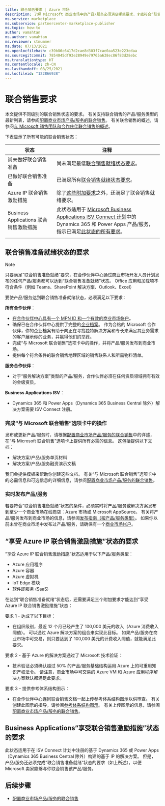 ```yaml
---
title: 联合销售要求 | Azure 市场
description: 了解 Microsoft 商业市场中的产品/服务必须满足哪些要求，才能符合“联合销售准备就绪”或“享受联合销售激励措施”状态条件。
ms.service: marketplace
ms.subservice: partnercenter-marketplace-publisher
ms.topic: how-to
author: vamahtan
ms.author: vamahtan
ms.reviewer: stmummer
ms.date: 07/13/2021
ms.openlocfilehash: c39b86c6417d2cae8d303f7cae0aa523e223edaa
ms.sourcegitcommit: 7854045df93e28949e79765a638ec86f83d28ebc
ms.translationtype: HT
ms.contentlocale: zh-CN
ms.lasthandoff: 08/25/2021
ms.locfileid: "122866938"
---
```

# <a name="co-sell-requirements"></a>联合销售要求

本文提供不同级别的联合销售状态的要求。 有关支持联合销售的产品/服务类型的最新列表，请参阅[配置商业市场产品/服务的联合销售](co-sell-configure.md)。 有关联合销售的概述，请参阅[与 Microsoft 销售团队和合作伙伴联合销售的概述](co-sell-overview.md)。

下表显示了所有可能的联合销售状态：

| 状态 | 注释 |
| ------------ | ------------- |
| 尚未做好联合销售准备 | 尚未满足最低[联合销售就绪状态要求](#requirements-for-co-sell-ready-status)。 |
| 已做好联合销售准备 | 已满足所有[联合销售就绪状态要求](#requirements-for-co-sell-ready-status)。 |
| Azure IP 联合销售激励措施 | 除了[这些附加要求](#requirements-for-azure-ip-co-sell-incentive-status)之外，还满足了联合销售就绪要求。 |
| Business Applications 联合销售激励措施 | 此状态适用于 [Microsoft Business Applications ISV Connect 计划](business-applications-isv-program.md)中的 Dynamics 365 和 Power Apps 产品/服务，指示已满足[此状态的所有要求](#requirements-for-business-applications-co-sell-incentive-status)。 |
|||

## <a name="requirements-for-co-sell-ready-status"></a>联合销售准备就绪状态的要求

> [!NOTE]
> 只要满足“联合销售准备就绪”要求，在合作伙伴中心通过商业市场开发人员计划发布的任何产品/服务都可以达到“联合销售准备就绪”状态。 Office 应用和加载项不符合条件（例如 Teams、SharePoint 解决方案、Outlook、Excel）

要使产品/服务达到联合销售准备就绪状态，必须满足以下要求：

**所有合作伙伴**：

- [在合作伙伴中心具有一个 MPN ID 和一个有效的商业市场帐户](create-account.md)。
- 确保已在合作伙伴中心提供了完整的[企业档案](/partner-center/create-a-marketing-profile)。 作为合格的 Microsoft 合作伙伴，你的企业档案有助于向正在寻找独特解决方案和专长来满足其业务需求的客户展示你的业务，并赢得他们的[举荐](/partner-center/referrals)。
- 完成“与 Microsoft 联合销售”选项卡中的操作，并将产品/服务发布到商业市场。
- 提供每个符合条件的联合销售地理区域的销售联系人和所需物料清单。

**服务合作伙伴**：

- 对于“服务解决方案”类型的产品/服务，合作伙伴必须在任何资质领域拥有有效的金级资质。

**Business Applications ISV**：

- Dynamics 365 和 Power Apps（Dynamics 365 Business Central 除外）解决方案需要 ISV Connect 注册。

### <a name="complete-the-co-sell-with-microsoft-tab"></a>完成“与 Microsoft 联合销售”选项卡中的操作

发布或更新产品/服务时，请根据[配置商业市场产品/服务的联合销售](./co-sell-configure.md)中的详述，在“与 Microsoft 联合销售”选项卡上提供所有必需的信息。 这包括提供以下文档：

- 解决方案/产品/服务单页材料
- 解决方案/产品/服务融资演示文稿

我们会提供模板来帮助你创建这些文档。 有关“与 Microsoft 联合销售”选项卡中的必需信息和可选信息的详细信息，请参阅[配置商业市场产品/服务的联合销售](./co-sell-configure.md)。

### <a name="publish-your-offer-live"></a>实时发布产品/服务

若要符合“联合销售准备就绪”状态的条件，必须实时将产品/服务或解决方案发布到至少一个商业市场在线商店：Azure 市场或 Microsoft AppSource。 有关将产品/服务发布到商业市场的信息，请参阅[发布指南（按产品/服务类型）](publisher-guide-by-offer-type.md)。 如果你以前未曾在商业市场中发布过产品/服务，请确保有一个[商业市场帐户](create-account.md)。

## <a name="requirements-for-azure-ip-co-sell-incentive-status"></a>“享受 Azure IP 联合销售激励措施”状态的要求

“享受 Azure IP 联合销售激励措施”状态适用于以下产品/服务类型：

- Azure 应用程序
- Azure 容器
- Azure 虚拟机
- IoT Edge 模块
- 软件即服务 (SaaS)

在达到“联合销售准备就绪”状态后，还需要满足三个附加要求才能达到“享受 Azure IP 联合销售激励措施”状态：

要求 1 - 达成了以下目标：

- 在组织级别，最近 12 个月已经产生了 100,000 美元的收入（Azure 消费收入阈值）。 可以通过 Azure 解决方案的组合来实现此目标。 如果产品/服务在商业市场中可交易，则只要达到了 100,000 美元的计费收入阈值，就能满足此要求。

要求 2 - 基于 Azure 的解决方案通过了 Microsoft 技术验证：
- 技术验证必须确认超过 50% 的产品/服务基础结构运用 Azure 上的可重用知识产权法令。 请注意，商业市场中可交易的 Azure VM 和 Azure 应用程序解决方案默认都满足此要求。

要求 3 – 提供参考体系结构图示：
- 在合作伙伴中心连同联合销售文档一起上传参考体系结构图示以供审查。 有关创建此图示的指导，请参阅[参考体系结构图示](reference-architecture-diagram.md)。 有关上传图示的信息，请参阅[配置商业市场产品/服务的联合销售](./co-sell-configure.md)。

## <a name="requirements-for-business-applications-co-sell-incentive-status"></a>Business Applications“享受联合销售激励措施”状态的要求

此状态适用于在 ISV Connect 计划中注册的基于 Dynamics 365 或 Power Apps（Dynamics 365 Business Central 除外）构建的基于 IP 的解决方案。 但是，产品/服务还必须完成“联合销售准备就绪”状态的要求（如上所述），以便 Microsoft 卖家能够与你联合销售该产品/服务。

## <a name="next-steps"></a>后续步骤

- [配置商业市场产品/服务的联合销售](./co-sell-configure.md)